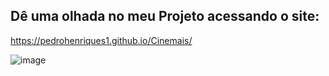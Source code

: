 ## Dê uma olhada no meu Projeto acessando o site: 
https://pedrohenriques1.github.io/Cinemais/

![image](https://github.com/user-attachments/assets/3087c4b2-4b35-4969-9472-6551c0dc506d)

